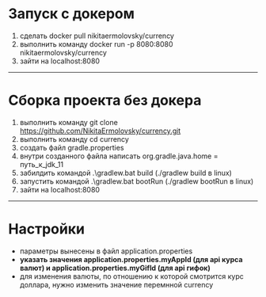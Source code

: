 # Запуск с докером 
1. сделать docker pull nikitaermolovsky/currency
2. выполнить команду docker run -p 8080:8080 nikitaermolovsky/currency
3. зайти на localhost:8080
___
# Сборка проекта без докера 
1. выполнить команду git clone https://github.com/NikitaErmolovsky/currency.git
2. выполнить команду cd currency
3. создать файл gradle.properties
4. внутри созданного файла написать org.gradle.java.home = путь_к_jdk_11
5. забилдить командой .\gradlew.bat build (./gradlew build в linux)
6. запустить командой .\gradlew.bat bootRun (./gradlew bootRun в linux)
7. зайти на localhost:8080
___
# Настройки 
-  параметры вынесены в файл application.properties
-  **указать значения application.properties.myAppId (для api курса валют) и application.properties.myGifId (для api гифок)**
- для изменения валюты, по отношению к которой смотрится курс доллара, нужно изменить значение перемнной currency



